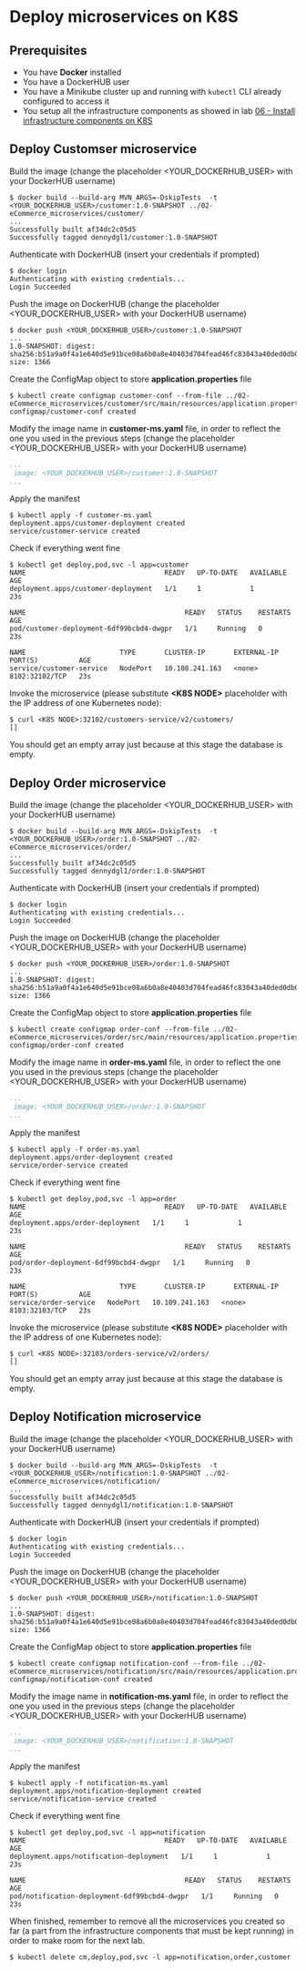 # Deploy microservices on K8S

## Prerequisites

- You have **Docker** installed
- You have a DockerHUB user
- You have a Minikube cluster up and running with `kubectl` CLI already configured to access it
- You setup all the infrastructure components as showed in lab [06 - Install infrastructure components on K8S](labs/06-Install_infrastructure_components_on_K8S/README.md)

## Deploy Customser microservice

Build the image (change the placeholder \<YOUR_DOCKERHUB_USER\> with your DockerHUB username)

```console
$ docker build --build-arg MVN_ARGS=-DskipTests  -t <YOUR_DOCKERHUB_USER>/customer:1.0-SNAPSHOT ../02-eCommerce_microservices/customer/
...
Successfully built af34dc2c05d5
Successfully tagged dennydgl1/customer:1.0-SNAPSHOT
```

Authenticate with DockerHUB (insert your credentials if prompted)

``` console
$ docker login
Authenticating with existing credentials...
Login Succeeded
```

Push the image on DockerHUB (change the placeholder \<YOUR_DOCKERHUB_USER\> with your DockerHUB username)

``` console
$ docker push <YOUR_DOCKERHUB_USER>/customer:1.0-SNAPSHOT
...
1.0-SNAPSHOT: digest: sha256:b51a9a0f4a1e640d5e91bce08a6b0a8e40403d704fead46fc83043a40ded0db0 size: 1366
```

Create the ConfigMap object to store **application.properties** file

```console
$ kubectl create configmap customer-conf --from-file ../02-eCommerce_microservices/customer/src/main/resources/application.properties
configmap/customer-conf created
```

Modify the image name in **customer-ms.yaml** file, in order to reflect the one you used in the previous steps (change the placeholder \<YOUR_DOCKERHUB_USER\> with your DockerHUB username)

```yaml
...
 image: <YOUR_DOCKERHUB_USER>/customer:1.0-SNAPSHOT
...
```

Apply the manifest

```console
$ kubectl apply -f customer-ms.yaml
deployment.apps/customer-deployment created
service/customer-service created
```

Check if everything went fine

```console
$ kubectl get deploy,pod,svc -l app=customer
NAME                                  READY   UP-TO-DATE   AVAILABLE   AGE
deployment.apps/customer-deployment   1/1     1            1           23s

NAME                                       READY   STATUS    RESTARTS   AGE
pod/customer-deployment-6df99bcbd4-dwgpr   1/1     Running   0          23s

NAME                       TYPE       CLUSTER-IP       EXTERNAL-IP   PORT(S)          AGE
service/customer-service   NodePort   10.108.241.163   <none>        8102:32102/TCP   23s
```

Invoke the microservice (please substitute **\<K8S NODE\>** placeholder with the IP address of one Kubernetes node):

```console
$ curl <K8S NODE>:32102/customers-service/v2/customers/
[]
```

You should get an empty array just because at this stage the database is empty.

## Deploy Order microservice

Build the image (change the placeholder \<YOUR_DOCKERHUB_USER\> with your DockerHUB username)

```console
$ docker build --build-arg MVN_ARGS=-DskipTests  -t <YOUR_DOCKERHUB_USER>/order:1.0-SNAPSHOT ../02-eCommerce_microservices/order/
...
Successfully built af34dc2c05d5
Successfully tagged dennydgl1/order:1.0-SNAPSHOT
```

Authenticate with DockerHUB (insert your credentials if prompted)

``` console
$ docker login
Authenticating with existing credentials...
Login Succeeded
```

Push the image on DockerHUB (change the placeholder \<YOUR_DOCKERHUB_USER\> with your DockerHUB username)

``` console
$ docker push <YOUR_DOCKERHUB_USER>/order:1.0-SNAPSHOT
...
1.0-SNAPSHOT: digest: sha256:b51a9a0f4a1e640d5e91bce08a6b0a8e40403d704fead46fc83043a40ded0db0 size: 1366
```

Create the ConfigMap object to store **application.properties** file

```console
$ kubectl create configmap order-conf --from-file ../02-eCommerce_microservices/order/src/main/resources/application.properties
configmap/order-conf created
```

Modify the image name in **order-ms.yaml** file, in order to reflect the one you used in the previous steps (change the placeholder \<YOUR_DOCKERHUB_USER\> with your DockerHUB username)

```yaml
...
 image: <YOUR_DOCKERHUB_USER>/order:1.0-SNAPSHOT
...
```

Apply the manifest

```console
$ kubectl apply -f order-ms.yaml
deployment.apps/order-deployment created
service/order-service created
```

Check if everything went fine

```console
$ kubectl get deploy,pod,svc -l app=order
NAME                                  READY   UP-TO-DATE   AVAILABLE   AGE
deployment.apps/order-deployment   1/1     1            1           23s

NAME                                       READY   STATUS    RESTARTS   AGE
pod/order-deployment-6df99bcbd4-dwgpr   1/1     Running   0          23s

NAME                       TYPE       CLUSTER-IP       EXTERNAL-IP   PORT(S)          AGE
service/order-service   NodePort   10.109.241.163   <none>        8103:32103/TCP   23s
```

Invoke the microservice (please substitute **\<K8S NODE\>** placeholder with the IP address of one Kubernetes node):

```console
$ curl <K8S NODE>:32103/orders-service/v2/orders/
[]
```

You should get an empty array just because at this stage the database is empty.

## Deploy Notification microservice

Build the image (change the placeholder \<YOUR_DOCKERHUB_USER\> with your DockerHUB username)

```console
$ docker build --build-arg MVN_ARGS=-DskipTests  -t <YOUR_DOCKERHUB_USER>/notification:1.0-SNAPSHOT ../02-eCommerce_microservices/notification/
...
Successfully built af34dc2c05d5
Successfully tagged dennydgl1/notification:1.0-SNAPSHOT
```

Authenticate with DockerHUB (insert your credentials if prompted)

``` console
$ docker login
Authenticating with existing credentials...
Login Succeeded
```

Push the image on DockerHUB (change the placeholder \<YOUR_DOCKERHUB_USER\> with your DockerHUB username)

``` console
$ docker push <YOUR_DOCKERHUB_USER>/notification:1.0-SNAPSHOT
...
1.0-SNAPSHOT: digest: sha256:b51a9a0f4a1e640d5e91bce08a6b0a8e40403d704fead46fc83043a40ded0db0 size: 1366
```

Create the ConfigMap object to store **application.properties** file

```console
$ kubectl create configmap notification-conf --from-file ../02-eCommerce_microservices/notification/src/main/resources/application.properties
configmap/notification-conf created
```

Modify the image name in **notification-ms.yaml** file, in order to reflect the one you used in the previous steps (change the placeholder \<YOUR_DOCKERHUB_USER\> with your DockerHUB username)

```yaml
...
 image: <YOUR_DOCKERHUB_USER>/notification:1.0-SNAPSHOT
...
```

Apply the manifest

```console
$ kubectl apply -f notification-ms.yaml
deployment.apps/notification-deployment created
service/notification-service created
```

Check if everything went fine

```console
$ kubectl get deploy,pod,svc -l app=notification
NAME                                  READY   UP-TO-DATE   AVAILABLE   AGE
deployment.apps/notification-deployment   1/1     1            1           23s

NAME                                       READY   STATUS    RESTARTS   AGE
pod/notification-deployment-6df99bcbd4-dwgpr   1/1     Running   0          23s
```

When finished, remember to remove all the microservices you created so far (a part from the infrastructure components that must be kept running) in order to make room for the next lab.

```console
$ kubectl delete cm,deploy,pod,svc -l app=notification,order,customer
```
